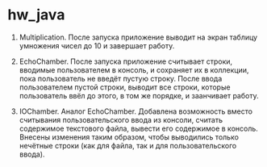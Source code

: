 # hw_java

1. Multiplication.
После запуска приложение выводит на экран таблицу умножения чисел до 10 и завершает работу. 

2. EchoChamber.
После запуска приложение считывает строки, вводимые пользователем в консоль, и сохраняет их в коллекции, пока пользователь не введёт пустую строку.
После ввода пользователем пустой строки, выводит все строки, которые пользователь ввёл до этого, в том же порядке, и заанчивает работу.

3. IOChamber.
Аналог EchoChamber. Добавлена возможность вместо считывания пользовательского ввода из консоли, считать содержимое текстового файла, вывести его содержимое в консоль.
Внесены изменения таким образом, чтобы выводились только нечётные строки (как для файла, так и для пользовательского ввода).


